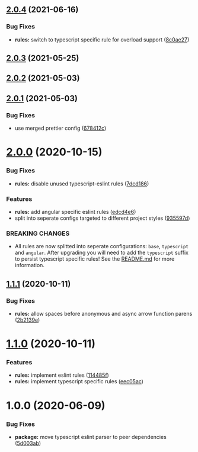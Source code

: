 ## [2.0.4](https://github.com/pascaliske/eslint-config/compare/v2.0.3...v2.0.4) (2021-06-16)


### Bug Fixes

* **rules:** switch to typescript specific rule for overload support ([8c0ae27](https://github.com/pascaliske/eslint-config/commit/8c0ae27eae83410219fa70490cf284db1854d732))



## [2.0.3](https://github.com/pascaliske/eslint-config/compare/v2.0.2...v2.0.3) (2021-05-25)



## [2.0.2](https://github.com/pascaliske/eslint-config/compare/v2.0.1...v2.0.2) (2021-05-03)



## [2.0.1](https://github.com/pascaliske/eslint-config/compare/v2.0.0...v2.0.1) (2021-05-03)


### Bug Fixes

* use merged prettier config ([678412c](https://github.com/pascaliske/eslint-config/commit/678412cd964f7b7e9d0c8f347293b1ac18ab16c0))



# [2.0.0](https://github.com/pascaliske/eslint-config/compare/v1.1.1...v2.0.0) (2020-10-15)


### Bug Fixes

* **rules:** disable unused typescript-eslint rules ([7dcd186](https://github.com/pascaliske/eslint-config/commit/7dcd186162768d61985e709948f06322b6668af9))


### Features

* **rules:** add angular specific eslint rules ([edcd4e6](https://github.com/pascaliske/eslint-config/commit/edcd4e6e9103f4c826a347ab0436f6f796c56463))
* split into seperate configs targeted to different project styles ([935597d](https://github.com/pascaliske/eslint-config/commit/935597d3f40fd872977bd079a7113c5251883938))


### BREAKING CHANGES

* All rules are now splitted into seperate configurations: `base`, `typescript` and `angular`.
After upgrading you will need to add the `typescript` suffix to persist typescript specific rules!
See the [README.md](README.md) for more information.



## [1.1.1](https://github.com/pascaliske/eslint-config/compare/v1.1.0...v1.1.1) (2020-10-11)


### Bug Fixes

* **rules:** allow spaces before anonymous and async arrow function parens ([2b2139e](https://github.com/pascaliske/eslint-config/commit/2b2139e2c74ca68e35d733d911ec2a9edc7e2901))



# [1.1.0](https://github.com/pascaliske/eslint-config/compare/v1.0.0...v1.1.0) (2020-10-11)


### Features

* **rules:** implement eslint rules ([114485f](https://github.com/pascaliske/eslint-config/commit/114485f51bbed50911abd44698696cb5bfb5dfec))
* **rules:** implement typescript specific rules ([eec05ac](https://github.com/pascaliske/eslint-config/commit/eec05ac30b9a1935e2db4a66b89722715ad5579e))



# 1.0.0 (2020-06-09)


### Bug Fixes

* **package:** move typescript eslint parser to peer dependencies ([5d003ab](https://github.com/pascaliske/eslint-config/commit/5d003ab6ceaed56873e98661c375fad91817f02e))




